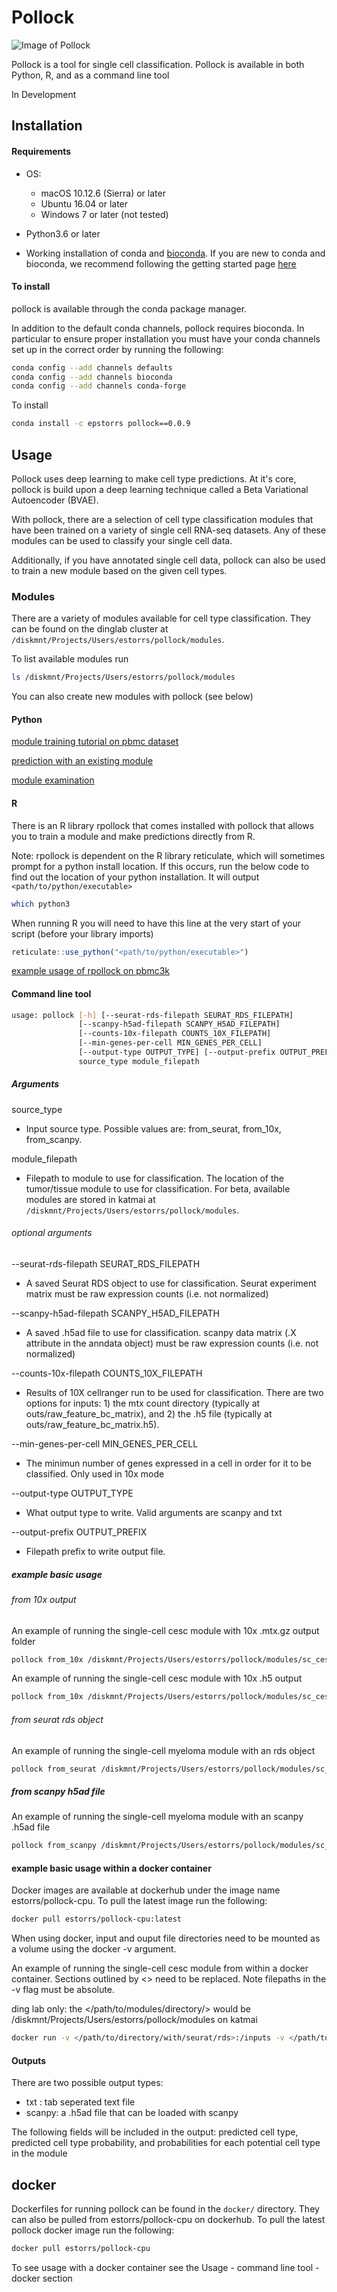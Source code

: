 # Pollock

![Image of Pollock](https://github.com/ding-lab/pollock/blob/master/images/polluck.png)

Pollock is a tool for single cell classification. Pollock is available in both Python, R, and as a command line tool

In Development

## Installation
#### Requirements
* OS:
  * macOS 10.12.6 (Sierra) or later
  * Ubuntu 16.04 or later
  * Windows 7 or later (not tested)
  
* Python3.6 or later

* Working installation of conda and [bioconda](https://bioconda.github.io/). If you are new to conda and bioconda, we recommend following the getting started page [here](https://bioconda.github.io/user/install.html)

#### To install

pollock is available through the conda package manager.

In addition to the default conda channels, pollock requires bioconda. In particular to ensure proper installation you must have your conda channels set up in the correct order by running the following:
```bash
conda config --add channels defaults
conda config --add channels bioconda
conda config --add channels conda-forge
```

To install

```bash
conda install -c epstorrs pollock==0.0.9
```
## Usage

Pollock uses deep learning to make cell type predictions. At it's core, pollock is build upon a deep learning technique called a Beta Variational Autoencoder (BVAE).

With pollock, there are a selection of cell type classification modules that have been trained on a variety of single cell RNA-seq datasets. Any of these modules can be used to classify your single cell data.

Additionally, if you have annotated single cell data, pollock can also be used to train a new module based on the given cell types.

### Modules

There are a variety of modules available for cell type classification. They can be found on the dinglab cluster at `/diskmnt/Projects/Users/estorrs/pollock/modules`.

To list available modules run
```bash
ls /diskmnt/Projects/Users/estorrs/pollock/modules
```

You can also create new modules with pollock (see below)

#### Python

[module training tutorial on pbmc dataset](https://github.com/ding-lab/pollock/blob/master/examples/pbmc_model_training.ipynb)

[prediction with an existing module](https://github.com/ding-lab/pollock/blob/master/examples/pbmc_module_prediction.ipynb)

[module examination](https://github.com/ding-lab/pollock/blob/master/examples/pollock_module_examination.ipynb)

#### R

There is an R library rpollock that comes installed with pollock that allows you to train a module and make predictions directly from R.

Note: rpollock is dependent on the R library reticulate, which will sometimes prompt for a python install location. If this occurs, run the below code to find out the location of your python installation. It will output `<path/to/python/executable>`

```bash
which python3
```

When running R you will need to have this line at the very start of your script (before your library imports)
```R
reticulate::use_python("<path/to/python/executable>")
```

[example usage of rpollock on pbmc3k](https://github.com/ding-lab/pollock/blob/master/examples/rpollock_pbmc_prediction.Rmd)


#### Command line tool
```bash
usage: pollock [-h] [--seurat-rds-filepath SEURAT_RDS_FILEPATH]
               [--scanpy-h5ad-filepath SCANPY_H5AD_FILEPATH]
               [--counts-10x-filepath COUNTS_10X_FILEPATH]
               [--min-genes-per-cell MIN_GENES_PER_CELL]
               [--output-type OUTPUT_TYPE] [--output-prefix OUTPUT_PREFIX]
               source_type module_filepath
```

##### Arguments

source_type
  * Input source type. Possible values are: from_seurat, from_10x, from_scanpy.

  
module_filepath
  * Filepath to module to use for classification. The location of the tumor/tissue module to use for classification. For beta, available modules are stored in katmai at `/diskmnt/Projects/Users/estorrs/pollock/modules`.

###### optional arguments

--seurat-rds-filepath SEURAT_RDS_FILEPATH
  * A saved Seurat RDS object to use for classification. Seurat experiment matrix must be raw expression counts (i.e. not normalized)
  
--scanpy-h5ad-filepath SCANPY_H5AD_FILEPATH
  * A saved .h5ad file to use for classification. scanpy data matrix (.X attribute in the anndata object) must be raw expression counts (i.e. not normalized)
  
--counts-10x-filepath COUNTS_10X_FILEPATH
  * Results of 10X cellranger run to be used for classification. There are two options for inputs: 1) the mtx count directory (typically at outs/raw_feature_bc_matrix), and 2) the .h5 file (typically at outs/raw_feature_bc_matrix.h5).

--min-genes-per-cell MIN_GENES_PER_CELL
  * The minimun number of genes expressed in a cell in order for it to be classified. Only used in 10x mode
  
--output-type OUTPUT_TYPE
  * What output type to write. Valid arguments are scanpy and txt
  
--output-prefix OUTPUT_PREFIX
  * Filepath prefix to write output file.
  
##### example basic usage

###### from 10x output

An example of running the single-cell cesc module with 10x .mtx.gz output folder
```bash
pollock from_10x /diskmnt/Projects/Users/estorrs/pollock/modules/sc_cesc --counts-10x-filepath </filepath/to/cellranger/outs/raw_feature_bc_matrix> --output-prefix output --output-type txt
```

An example of running the single-cell cesc module with 10x .h5 output
```bash
pollock from_10x /diskmnt/Projects/Users/estorrs/pollock/modules/sc_cesc --counts-10x-filepath </filepath/to/cellranger/outs/raw_feature_bc_matrix.h5> --output-prefix output --output-type txt
```

###### from seurat rds object

An example of running the single-cell myeloma module with an rds object
```bash
pollock from_seurat /diskmnt/Projects/Users/estorrs/pollock/modules/sc_myeloma --seurat-rds-filepath </filepath/to/seurat/rds> --output-prefix output --output-type txt
```

##### from scanpy h5ad file

An example of running the single-cell myeloma module with an scanpy .h5ad file
```bash
pollock from_scanpy /diskmnt/Projects/Users/estorrs/pollock/modules/sc_myeloma --scanpy-h5ad-filepath </filepath/to/scanpy/h5ad> --output-prefix output --output-type txt
```

#### example basic usage within a docker container

Docker images are available at dockerhub under the image name estorrs/pollock-cpu. To pull the latest image run the following:
```bash
docker pull estorrs/pollock-cpu:latest
```

When using docker, input and ouput file directories need to be mounted as a volume using the docker -v argument.

An example of running the single-cell cesc module from within a docker container. Sections outlined by <> need to be replaced. Note filepaths in the -v flag must be absolute.

ding lab only: the </path/to/modules/directory/> would be /diskmnt/Projects/Users/estorrs/pollock/modules on katmai
```bash
docker run -v </path/to/directory/with/seurat/rds>:/inputs -v </path/to/output/directory>:/outputs -v </path/to/modules/directory/>:/modules -t estorrs/pollock-cpu pollock from_seurat /modules/sc_myeloma --seurat-rds-filepath /inputs/<filename.rds> --output-prefix /outputs/output --output-type txt
```
  
#### Outputs

There are two possible output types:
  * txt : tab seperated text file
  * scanpy: a .h5ad file that can be loaded with scanpy
  
The following fields will be included in the output: predicted cell type, predicted cell type probability, and probabilities for each potential cell type in the module


## docker
Dockerfiles for running pollock can be found in the `docker/` directory. They can also be pulled from estorrs/pollock-cpu on dockerhub. To pull the latest pollock docker image run the following:
```bash
docker pull estorrs/pollock-cpu
```
To see usage with a docker container see the Usage - command line tool - docker section
